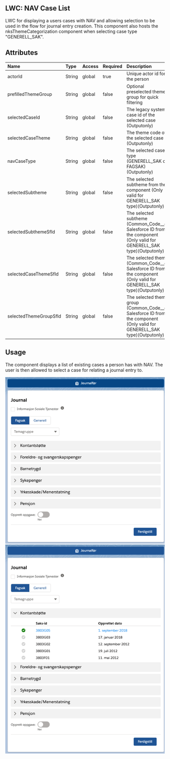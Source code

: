 ## LWC: NAV Case List

LWC for displaying a users cases with NAV and allowing selection to be used in the flow for journal entry creation. This component also hosts the nksThemeCategorization component when selecting case type "GENERELL_SAK".

## Attributes

| Name                   | Type   | Access | Required | Description                                                                                                                 |
| :--------------------- | :----- | :----- | :------- | :-------------------------------------------------------------------------------------------------------------------------- |
| actorId                | String | global | true     | Unique actor id for the person                                                                                              |
| prefilledThemeGroup    | String | global | false    | Optional preselected theme group for quick filtering                                                                        |
| selectedCaseId         | String | global | false    | The legacy system case id of the selected case (Outputonly)                                                                 |
| selectedCaseTheme      | String | global | false    | The theme code of the selected case (Outputonly)                                                                            |
| navCaseType            | String | global | false    | The selected case type (GENERELL_SAK or FAGSAK) (Outputonly)                                                                |
| selectedSubtheme       | String | global | false    | The selected subtheme from the component (Only valid for GENERELL_SAK type)(Outputonly)                                     |
| selectedSubthemeSfId   | String | global | false    | The selected subtheme (Common_Code\_\_c) Salesforce ID from the component (Only valid for GENERELL_SAK type)(Outputonly)    |
| selectedCaseThemeSfId  | String | global | false    | The selected theme (Common_Code\_\_c) Salesforce ID from the component (Only valid for GENERELL_SAK type)(Outputonly)       |
| selectedThemeGroupSfId | String | global | false    | The selected theme group (Common_Code\_\_c) Salesforce ID from the component (Only valid for GENERELL_SAK type)(Outputonly) |

## Usage

The component displays a list of existing cases a person has with NAV. The user is then allowed to select a case for relating a journal entry to.

![Journal Case Themes](Journal_Case_Themes.png)
![Journal Cases](Journal_Cases.png)
